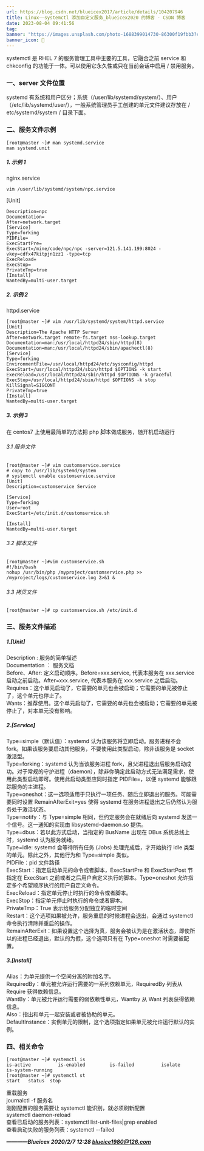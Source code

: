 ```yaml
---
url: https://blog.csdn.net/blueicex2017/article/details/104207946
title: Linux——systemctl 添加自定义服务_blueicex2020 的博客 - CSDN 博客
date: 2023-08-04 09:41:56
tag: 
banner: "https://images.unsplash.com/photo-1688399014730-86300f19fbb3?crop=entropy&cs=srgb&fm=jpg&ixid=M3w0Njc1ODd8MHwxfHJhbmRvbXx8fHx8fHwxfHwxNjkxMTEzMjg0fA&ixlib=rb-4.0.3&q=85&fit=crop&w=970&max-h=540"
banner_icon: 🔖
---
```

systemctl 是 RHEL 7 的服务管理工具中主要的工具，它融合之前 service 和 chkconfig 的功能于一体。可以使用它永久性或只在当前会话中启用 / 禁用服务。

### 一、server 文件位置

systemd 有系统和用户区分；系统（/user/lib/systemd/system/）、用户（/etc/lib/systemd/user/），一般系统管理员手工创建的单元文件建议存放在 / etc/systemd/system / 目录下面。

### 二、服务文件示例

```
[root@master ~]# man systemd.service
man systemd.unit 

```

##### 1. 示例 1

nginx.service

```
vim /user/lib/systemd/system/npc.service
```

[Unit]

```
Description=npc
Documentation=
After=network.target
[Service]
Type=forking
PIDFile=
ExecStartPre=
ExecStart=/mine/code/npc/npc -server=121.5.141.199:8024 -vkey=cdfx47kitpjn1zz1 -type=tcp
ExecReload=
ExecStop=
PrivateTmp=true
[Install]
WantedBy=multi-user.target
```

##### 2. 示例 2

httpd.service

```
[root@master ~]# vim /usr/lib/systemd/system/httpd.service
[Unit]
Description=The Apache HTTP Server
After=network.target remote-fs.target nss-lookup.target
Documentation=man:/usr/local/httpd24/sbin/httpd(8)
Documentation=man:/usr/local/httpd24/sbin/apachectl(8)
[Service]
Type=forking
EnvironmentFile=/usr/local/httpd24/etc/sysconfig/httpd
ExecStart=/usr/local/httpd24/sbin/httpd $OPTIONS -k start
ExecReload=/usr/local/httpd24/sbin/httpd $OPTIONS -k graceful
ExecStop=/usr/local/httpd24/sbin/httpd $OPTIONS -k stop
KillSignal=SIGCONT
PrivateTmp=true
[Install]
WantedBy=multi-user.target

```

##### 3. 示例 3

在 centos7 上使用最简单的方法把 php 脚本做成服务，随开机启动运行

###### 3.1 服务文件

```
[root@master ~]# vim customservice.service
# copy to /usr/lib/systemd/system
# systemctl enable customservice.service
[Unit]
Description=customservice Service

[Service]
Type=forking
User=root
ExecStart=/etc/init.d/customservice.sh

[Install]
WantedBy=multi-user.target

```

###### 3.2 脚本文件

```
[root@master ~]#vim customservice.sh
#!/bin/bash
nohup /usr/bin/php /myproject/customservice.php >> /myproject/logs/customservice.log 2>&1 &

```

###### 3.3 拷贝文件

```
[root@master ~]# cp customservice.sh /etc/init.d

```

### 三、服务文件描述

##### 1.[Unit]

Description : 服务的简单描述  
Documentation ： 服务文档  
Before、After: 定义启动顺序。Before=xxx.service, 代表本服务在 xxx.service 启动之前启动。After=xxx.service, 代表本服务在 xxx.service 之后启动。  
Requires：这个单元启动了，它需要的单元也会被启动；它需要的单元被停止了，这个单元也停止了。  
Wants：推荐使用。这个单元启动了，它需要的单元也会被启动；它需要的单元被停止了，对本单元没有影响。

##### 2.[Service]

Type=simple（默认值）：systemd 认为该服务将立即启动。服务进程不会 fork。如果该服务要启动其他服务，不要使用此类型启动，除非该服务是 socket 激活型。  
Type=forking：systemd 认为当该服务进程 fork，且父进程退出后服务启动成功。对于常规的守护进程（daemon），除非你确定此启动方式无法满足需求，使用此类型启动即可。使用此启动类型应同时指定 PIDFile=，以便 systemd 能够跟踪服务的主进程。  
Type=oneshot：这一选项适用于只执行一项任务、随后立即退出的服务。可能需要同时设置 RemainAfterExit=yes 使得 systemd 在服务进程退出之后仍然认为服务处于激活状态。  
Type=notify：与 Type=simple 相同，但约定服务会在就绪后向 systemd 发送一个信号。这一通知的实现由 libsystemd-daemon.so 提供。  
Type=dbus：若以此方式启动，当指定的 BusName 出现在 DBus 系统总线上时，systemd 认为服务就绪。  
Type=idle: systemd 会等待所有任务 (Jobs) 处理完成后，才开始执行 idle 类型的单元。除此之外，其他行为和 Type=simple 类似。  
PIDFile：pid 文件路径  
ExecStart：指定启动单元的命令或者脚本，ExecStartPre 和 ExecStartPost 节指定在 ExecStart 之前或者之后用户自定义执行的脚本。Type=oneshot 允许指定多个希望顺序执行的用户自定义命令。  
ExecReload：指定单元停止时执行的命令或者脚本。  
ExecStop：指定单元停止时执行的命令或者脚本。  
PrivateTmp：True 表示给服务分配独立的临时空间  
Restart：这个选项如果被允许，服务重启的时候进程会退出，会通过 systemctl 命令执行清除并重启的操作。  
RemainAfterExit：如果设置这个选择为真，服务会被认为是在激活状态，即使所以的进程已经退出，默认的为假，这个选项只有在 Type=oneshot 时需要被配置。

##### 3.[Install]

Alias：为单元提供一个空间分离的附加名字。  
RequiredBy：单元被允许运行需要的一系列依赖单元，RequiredBy 列表从 Require 获得依赖信息。  
WantBy：单元被允许运行需要的弱依赖性单元，Wantby 从 Want 列表获得依赖信息。  
Also：指出和单元一起安装或者被协助的单元。  
DefaultInstance：实例单元的限制，这个选项指定如果单元被允许运行默认的实例。

### 四、相关命令

```
[root@master ~]# systemctl is
is-active          is-enabled         is-failed          isolate            is-system-running
[root@master ~]# systemctl st
start   status  stop    

```

重载服务  
journalctl -f 服务名  
刚刚配置的服务需要让 systemctl 能识别，就必须刷新配置  
systemctl daemon-reload  
查看已启动的服务列表：systemctl list-unit-files|grep enabled  
查看启动失败的服务列表：systemctl --failed

_**————Blueicex 2020/2/7 12:28 blueice1980@126.com**_